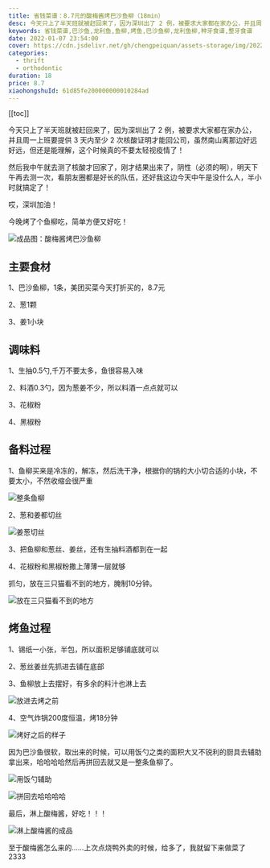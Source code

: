 ```yaml
---
title: 省钱菜谱：8.7元的酸梅酱烤巴沙鱼柳（18min）
desc: 今天只上了半天班就被赶回来了，因为深圳出了 2 例，被要求大家都在家办公，并且周一上班要提供 3 天内至少 2 次核酸证明才能回公司，虽然南山离那边好远好远，但还是能理解，这个时候真的不要太轻视疫情了！
keywords: 省钱菜谱,巴沙鱼,龙利鱼,鱼柳,烤鱼,巴沙鱼柳,龙利鱼柳,种牙食谱,整牙食谱
date: 2022-01-07 23:54:00
cover: https://cdn.jsdelivr.net/gh/chengpeiquan/assets-storage/img/2022/01/20220107235442.jpg
categories:
  - thrift
  - orthodontic
duration: 18
price: 8.7
xiaohongshuId: 61d85fe200000000010284ad
---
```


[[toc]]

今天只上了半天班就被赶回来了，因为深圳出了 2 例，被要求大家都在家办公，并且周一上班要提供 3 天内至少 2 次核酸证明才能回公司，虽然南山离那边好远好远，但还是能理解，这个时候真的不要太轻视疫情了！

然后我中午就去测了核酸才回家了，刚才结果出来了，阴性（必须的啊），明天下午再去测一次，看朋友圈都是好长的队伍，还好我这边今天中午是没什么人，半小时就搞定了！

哎，深圳加油！

今晚烤了个鱼柳吃，简单方便又好吃！

![成品图：酸梅酱烤巴沙鱼柳](https://cdn.jsdelivr.net/gh/chengpeiquan/assets-storage/img/2022/01/20220107235259.jpg)

## 主要食材

1、巴沙鱼柳，1条，美团买菜今天打折买的，8.7元

2、葱1颗

3、姜1小块

## 调味料

1、生抽0.5勺,千万不要太多，鱼很容易入味

2、料酒0.3勺，因为葱姜不少，所以料酒一点点就可以

3、花椒粉

4、黑椒粉


## 备料过程

1、鱼柳买来是冷冻的，解冻，然后洗干净，根据你的锅的大小切合适的小块，不要太小，不然收缩会很严重

![整条鱼柳](https://cdn.jsdelivr.net/gh/chengpeiquan/assets-storage/img/2022/01/20220107235252.jpg)

2、葱和姜都切丝

![姜葱切丝](https://cdn.jsdelivr.net/gh/chengpeiquan/assets-storage/img/2022/01/20220107235253.jpg)

3、把鱼柳和葱丝、姜丝，还有生抽料酒都到在一起

4、花椒粉和黑椒粉撒上薄薄一层就够

抓匀，放在三只猫看不到的地方，腌制10分钟。

![放在三只猫看不到的地方](https://cdn.jsdelivr.net/gh/chengpeiquan/assets-storage/img/2022/01/20220107235254.jpg)

## 烤鱼过程

1、锡纸一小张，半包，所以面积足够铺底就可以

2、葱丝姜丝先抓进去铺在底部

3、鱼柳放上去摆好，有多余的料汁也淋上去

![放进去烤之前](https://cdn.jsdelivr.net/gh/chengpeiquan/assets-storage/img/2022/01/20220107235255.jpg)

4、空气炸锅200度恒温，烤18分钟

![烤好之后的样子](https://cdn.jsdelivr.net/gh/chengpeiquan/assets-storage/img/2022/01/20220107235256.jpg)

因为巴沙鱼很软，取出来的时候，可以用饭勺之类的面积大又不锐利的厨具去辅助拿出来，哈哈哈哈然后再拼回去就又是一整条鱼柳了。

![用饭勺辅助](https://cdn.jsdelivr.net/gh/chengpeiquan/assets-storage/img/2022/01/20220107235257.jpg)

![拼回去哈哈哈哈](https://cdn.jsdelivr.net/gh/chengpeiquan/assets-storage/img/2022/01/20220107235258.jpg)

最后，淋上酸梅酱，好吃！！！

![淋上酸梅酱的成品](https://cdn.jsdelivr.net/gh/chengpeiquan/assets-storage/img/2022/01/20220107235300.jpg)

至于酸梅酱怎么来的……上次点烧鸭外卖的时候，给多了，我就留下来做菜了2333
